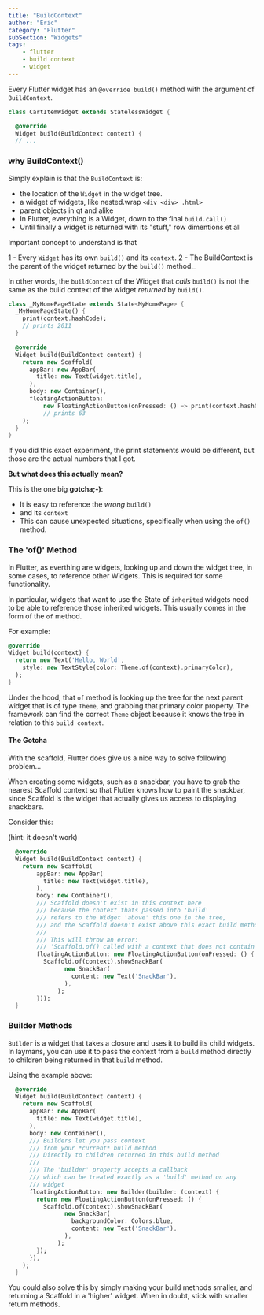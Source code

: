 ```yaml
---
title: "BuildContext"
author: "Eric"
category: "Flutter"
subSection: "Widgets"
tags:
    - flutter
    - build context
    - widget
---
```


Every Flutter widget has an `@override build()` method with the argument of `BuildContext`.

```dart
class CartItemWidget extends StatelessWidget {

  @override
  Widget build(BuildContext context) {
  // ...
```

<div class='aside'>

### why BuildContext()

Simply explain is that the `BuildContext` is:
- the location of the `Widget` in the widget tree.
- a widget of widgets, like nested.wrap `<div <div> .html>`
- parent objects in qt and alike
- In Flutter, everything is a Widget, down to the final `build.call()`
- Until finally a widget is returned with its "stuff," row dimentions et all

</div>

Important concept to understand is that 

1 - Every `Widget` has its own `build()` and its `context`.
2 - The BuildContext is the parent of the widget returned by the `build()` method._


In other words, the `buildContext` of the Widget that _calls_ `build()` is not the
same as the build context of the widget _returned_ by `build()`.

```dart
class _MyHomePageState extends State<MyHomePage> {
  _MyHomePageState() {
    print(context.hashCode);
    // prints 2011
  }

  @override
  Widget build(BuildContext context) {
    return new Scaffold(
      appBar: new AppBar(
        title: new Text(widget.title),
      ),
      body: new Container(),
      floatingActionButton:
          new FloatingActionButton(onPressed: () => print(context.hashCode)),
          // prints 63
    );
  }
}
```

If you did this exact experiment, the print statements would be different, but
those are the actual numbers that I got.

**But what does this actually mean?**

This is the one big **gotcha;-)**:  
- It is easy to reference the _wrong_ `build()`
- and its `context` 
- This can cause unexpected situations, specifically when using the `of()` method.

### The 'of()' Method

In Flutter, as everthing are widgets, looking up and down the widget tree, in some cases, to
reference other Widgets. This is required for some functionality.

In particular, widgets that want to use the State of `inherited` widgets need
to be able to reference those inherited widgets. This usually comes in the form
of the `of` method.

For example:

```dart
@override
Widget build(context) {
  return new Text('Hello, World',
    style: new TextStyle(color: Theme.of(context).primaryColor),
  );
}
```

Under the hood, that `of` method is looking up the tree for the next parent
widget that is of type `Theme`, and grabbing that primary color property. The
framework can find the correct `Theme` object because it knows the tree in
relation to this `build context`.

#### The Gotcha

With the scaffold, Flutter does give us a nice way to solve following problem...

When creating some widgets, such as a snackbar, you have to grab the nearest
Scaffold context so that Flutter knows how to paint the snackbar, since
Scaffold is the widget that actually gives us access to displaying snackbars.

Consider this:

(hint: it doesn't work)

```dart
  @override
  Widget build(BuildContext context) {
    return new Scaffold(
        appBar: new AppBar(
          title: new Text(widget.title),
        ),
        body: new Container(),
        /// Scaffold doesn't exist in this context here
        /// because the context thats passed into 'build'
        /// refers to the Widget 'above' this one in the tree,
        /// and the Scaffold doesn't exist above this exact build method
        ///
        /// This will throw an error:
        /// 'Scaffold.of() called with a context that does not contain a Scaffold.'
        floatingActionButton: new FloatingActionButton(onPressed: () {
          Scaffold.of(context).showSnackBar(
                new SnackBar(
                  content: new Text('SnackBar'),
                ),
              );
        }));
  }
```

### Builder Methods

`Builder` is a widget that takes a closure and uses it to build its child
widgets. In laymans, you can use it to pass the context from a `build` method
directly to children being returned in that `build` method.

Using the example above:

```dart
  @override
  Widget build(BuildContext context) {
    return new Scaffold(
      appBar: new AppBar(
        title: new Text(widget.title),
      ),
      body: new Container(),
      /// Builders let you pass context
      /// from your *current* build method
      /// Directly to children returned in this build method
      ///
      /// The 'builder' property accepts a callback
      /// which can be treated exactly as a 'build' method on any
      /// widget
      floatingActionButton: new Builder(builder: (context) {
        return new FloatingActionButton(onPressed: () {
          Scaffold.of(context).showSnackBar(
                new SnackBar(
                  backgroundColor: Colors.blue,
                  content: new Text('SnackBar'),
                ),
              );
        });
      }),
    );
  }
```

<div class='aside'>

You could also solve this by simply making your build methods
smaller, and returning a Scaffold in a 'higher' widget. When in doubt, stick
with smaller return methods.

</div>